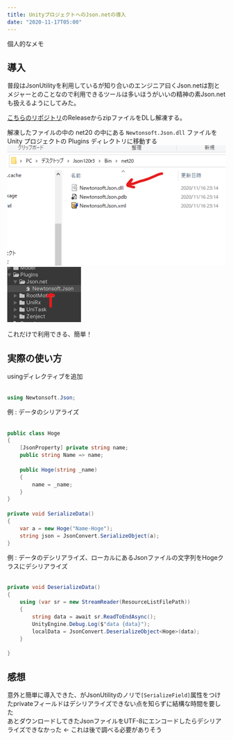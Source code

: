 ```yaml
---
title: UnityプロジェクトへのJson.netの導入
date: "2020-11-17T05:00"
---
```


個人的なメモ

## 導入

普段はJsonUtilityを利用しているが知り合いのエンジニア曰くJson.netは割とメジャーとのことなので利用できるツールは多いほうがいいの精神の素Json.netも扱えるようにしてみた。

[こちらのリポジトリ](https://github.com/JamesNK/Newtonsoft.Json)のReleaseからzipファイルをDLし解凍する。

解凍したファイルの中の net20 の中にある ```Newtonsoft.Json.dll``` ファイルを Unity プロジェクトの Plugins ディレクトリに移動する
![img](res/Json.net_0.png)
![img](res/Json.net_1.png)

これだけで利用できる、簡単！


## 実際の使い方

usingディレクティブを追加
```csharp

using Newtonsoft.Json;

```



例 : データのシリアライズ

```csharp

public class Hoge
{
    [JsonProperty] private string name;
    public string Name => name;

    public Hoge(string _name)
    {
        name = _name;
    }
}

private void SerializeData()
{
    var a = new Hoge("Name-Hoge");
    string json = JsonConvert.SerializeObject(a);
}


```


例 : データのデシリアライズ、ローカルにあるJsonファイルの文字列をHogeクラスにデシリアライズ

```csharp

private void DeserializeData()
{
    using (var sr = new StreamReader(ResourceListFilePath))
    {
        string data = await sr.ReadToEndAsync();
        UnityEngine.Debug.Log($"data {data}");
        localData = JsonConvert.DeserializeObject<Hoge>(data);
    }

}

```

## 感想

意外と簡単に導入できた、がJsonUtilityのノリで```[SerializeField]```属性をつけたprivateフィールドはデシリアライズできない点を知らずに結構な時間を要した  
あとダウンロードしてきたJsonファイルをUTF-8にエンコードしたらデシリアライズできなかった <- これは後で調べる必要がありそう